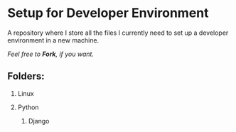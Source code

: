 # Setup for Developer Environment

<p>
A repository where I store all the files I currently need to set up a developer
environment in a new machine.

_Feel free to __Fork__, if you want._
</p>

## Folders:

1. Linux

2. Python
    1. Django